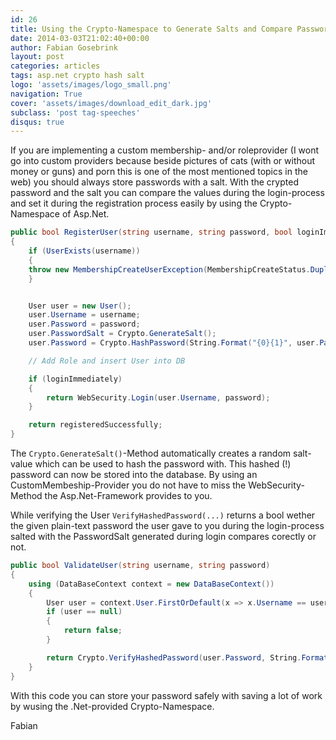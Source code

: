 ```yaml
---
id: 26
title: Using the Crypto-Namespace to Generate Salts and Compare Passwords
date: 2014-03-03T21:02:40+00:00
author: Fabian Gosebrink
layout: post
categories: articles
tags: asp.net crypto hash salt 
logo: 'assets/images/logo_small.png'
navigation: True
cover: 'assets/images/download_edit_dark.jpg'
subclass: 'post tag-speeches'
disqus: true
---
```


If you are implementing a custom membership- and/or roleprovider (I wont go into custom providers because beside pictures of cats (with or without money or guns) and porn this is one of the most mentioned topics in the web) you should always store passwords with a salt. With the crypted password and the salt you can compare the values during the login-process and set it during the registration process easily by using the Crypto-Namespace of Asp.Net.

```cs
public bool RegisterUser(string username, string password, bool loginImmediately, string role)
{
    if (UserExists(username))
    {
    throw new MembershipCreateUserException(MembershipCreateStatus.DuplicateUserName);
    }


    User user = new User();
    user.Username = username;
    user.Password = password;
    user.PasswordSalt = Crypto.GenerateSalt();
    user.Password = Crypto.HashPassword(String.Format("{0}{1}", user.Password, user.PasswordSalt));

    // Add Role and insert User into DB

    if (loginImmediately)
    {
        return WebSecurity.Login(user.Username, password); 
    }

    return registeredSuccessfully;
}
```

The `Crypto.GenerateSalt()`-Method automatically creates a random salt-value which can be used to hash the password with. This hashed (!) password can now be stored into the database. By using an CustomMembeship-Provider you do not have to miss the WebSecurity-Method the Asp.Net-Framework provides to you.

While verifying the User `VerifyHashedPassword(...)` returns a bool wether the given plain-text password the user gave to you during the login-process salted with the PasswordSalt generated during login compares corectly or not.

```cs
public bool ValidateUser(string username, string password)
{
    using (DataBaseContext context = new DataBaseContext())
    {
        User user = context.User.FirstOrDefault(x => x.Username == username);
        if (user == null)
        {
            return false;
        }

        return Crypto.VerifyHashedPassword(user.Password, String.Format("{0}{1}", password, user.PasswordSalt));
    }
}
```

With this code you can store your password safely with saving a lot of work by wusing the .Net-provided Crypto-Namespace.

Fabian
